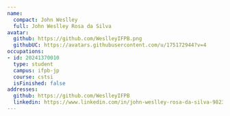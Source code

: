 ```yaml
---
name:
  compact: John Weslley
  full: John Weslley Rosa da Silva
avatar:
  github: https://github.com/WeslleyIFPB.png
  githubUC: https://avatars.githubusercontent.com/u/175172944?v=4
occupations:
- id: 20241370010
  type: student
  campus: ifpb-jp
  course: cstsi
  isFinished: false
addresses:
  github: https://github.com/WeslleyIFPB
  linkedin: https://www.linkedin.com/in/john-weslley-rosa-da-silva-982334324/
---
```

